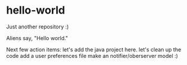 # hello-world
Just another repository :)

Aliens say, "Hello world."

Next few action items: 
let's add the java project here. 
let's clean up the code
add a user preferences file
make an notifier/oberserver model :)
